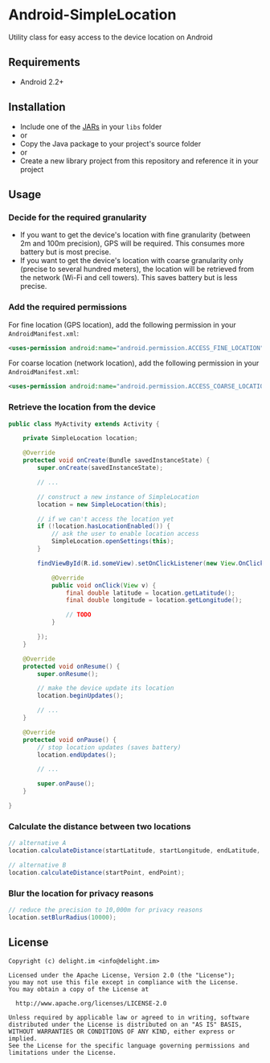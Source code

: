 # Android-SimpleLocation

Utility class for easy access to the device location on Android

## Requirements

 * Android 2.2+

## Installation

 * Include one of the [JARs](JARs) in your `libs` folder
 * or
 * Copy the Java package to your project's source folder
 * or
 * Create a new library project from this repository and reference it in your project

## Usage

### Decide for the required granularity

 * If you want to get the device's location with fine granularity (between 2m and 100m precision), GPS will be required. This consumes more battery but is most precise.
 * If you want to get the device's location with coarse granularity only (precise to several hundred meters), the location will be retrieved from the network (Wi-Fi and cell towers). This saves battery but is less precise.

### Add the required permissions

For fine location (GPS location), add the following permission in your `AndroidManifest.xml`:

```xml
<uses-permission android:name="android.permission.ACCESS_FINE_LOCATION" />
```

For coarse location (network location), add the following permission in your `AndroidManifest.xml`:

```xml
<uses-permission android:name="android.permission.ACCESS_COARSE_LOCATION" />
```

### Retrieve the location from the device

```java
public class MyActivity extends Activity {

    private SimpleLocation location;

    @Override
    protected void onCreate(Bundle savedInstanceState) {
        super.onCreate(savedInstanceState);

        // ...

        // construct a new instance of SimpleLocation
        location = new SimpleLocation(this);

        // if we can't access the location yet
        if (!location.hasLocationEnabled()) {
            // ask the user to enable location access
            SimpleLocation.openSettings(this);
        }

        findViewById(R.id.someView).setOnClickListener(new View.OnClickListener() {

            @Override
            public void onClick(View v) {
                final double latitude = location.getLatitude();
                final double longitude = location.getLongitude();

                // TODO
            }

        });
    }

    @Override
    protected void onResume() {
        super.onResume();

        // make the device update its location
        location.beginUpdates();

        // ...
    }

    @Override
    protected void onPause() {
        // stop location updates (saves battery)
        location.endUpdates();

        // ...

        super.onPause();
    }

}
```


### Calculate the distance between two locations

```java
// alternative A
location.calculateDistance(startLatitude, startLongitude, endLatitude, endLongitude);

// alternative B
location.calculateDistance(startPoint, endPoint);
```

### Blur the location for privacy reasons

```java
// reduce the precision to 10,000m for privacy reasons
location.setBlurRadius(10000);
```

## License

```
Copyright (c) delight.im <info@delight.im>

Licensed under the Apache License, Version 2.0 (the "License");
you may not use this file except in compliance with the License.
You may obtain a copy of the License at

  http://www.apache.org/licenses/LICENSE-2.0

Unless required by applicable law or agreed to in writing, software
distributed under the License is distributed on an "AS IS" BASIS,
WITHOUT WARRANTIES OR CONDITIONS OF ANY KIND, either express or implied.
See the License for the specific language governing permissions and
limitations under the License.
```
